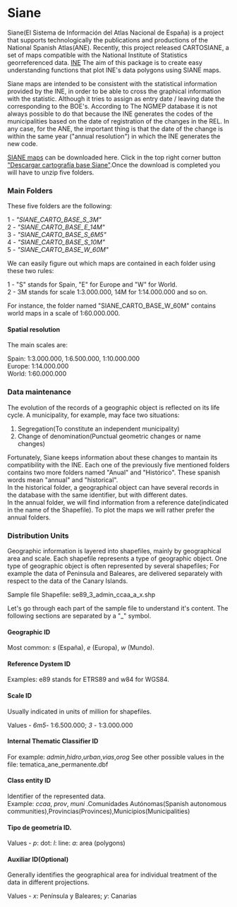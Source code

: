 # Siane

Siane(El Sistema de Información del Atlas Nacional de España) is a project that supports technologically the publications and productions of the National Spanish Atlas(ANE). Recently, this project released CARTOSIANE, a set of maps compatible with the National Institute of Statistics georreferenced data. [INE](http://www.ine.es/)
The aim of this package is to create easy understanding functions that plot INE's data polygons using SIANE maps.


Siane maps are intended to be consistent with the statistical information provided by the INE, in order to be able to cross the graphical information with the statistic. Although it tries to assign as entry date / leaving date the corresponding to the BOE's. According to The NGMEP database it is not always possible to do that because the INE generates the codes of the municipalities based on the date of registration of the changes in the REL. In any case, for the ANE, the important thing is that the date of the change is within the same year ("annual resolution") in which the INE generates the new code.


[SIANE maps](http://www.ign.es/ane/bane/) can be downloaded here. Click in the top right corner button ["Descargar cartografía base Siane"](http://centrodedescargas.cnig.es/CentroDescargas/catalogo.do?Serie=CAANE#selectedSerie).Once the download is completed you will have to unzip five folders.

### Main Folders

These five folders are the following:

1 - *"SIANE_CARTO_BASE_S_3M"*   
2 - *"SIANE_CARTO_BASE_E_14M"*  
3 - *"SIANE_CARTO_BASE_S_6M5"*  
4 - *"SIANE_CARTO_BASE_S_10M"*  
5 - *"SIANE_CARTO_BASE_W_60M"*  

We can easily figure out which maps are contained in each folder using these two rules:

1 - "S" stands for Spain, "E" for Europe and "W" for World.  
2 - 3M stands for scale 1:3.000.000, 14M for 1:14.000.000 and so on.

For instance, the folder named "SIANE_CARTO_BASE_W_60M" contains world maps in a scale of 1:60.000.000.

#### Spatial resolution

The main scales are:

Spain: 1:3.000.000, 1:6.500.000, 1:10.000.000  
Europe: 1:14.000.000  
World: 1:60.000.000



### Data maintenance

The evolution of the records of a geographic object is reflected on its life cycle. A municipality, for example, may face two situations:  

1. Segregation(To constitute an independent municipality)  
2. Change of denomination(Punctual geometric changes or name changes)

Fortunately, Siane keeps information about these changes to mantain its compatibility with the INE.
Each one of the previously five mentioned folders contains two more folders named "Anual" and "Histórico". These spanish words mean "annual" and "historical".  
In the historical folder, a geographical object can have several records in the database with the same identifier, but with different dates.  
In the annual folder, we will find information from a reference date(indicated in the name of the Shapefile). To plot the maps we will rather prefer the annual folders. 



### Distribution Units

Geographic information is layered into shapefiles, mainly by geographical area and scale. Each shapefile represents a type of geographic object. One type of geographic object is often represented by several shapefiles; For example the data of Peninsula and Baleares, are delivered separately with respect to the data of the Canary Islands.

Sample file Shapefile: se89_3_admin_ccaa_a_x.shp

Let's go through each part of the sample file to understand it's content. The following sections are separated by a "_" symbol.

#### __Geographic ID__

Most common: *s* (España), *e* (Europa), *w* (Mundo).

#### __Reference Dystem ID__

Examples: e89 stands for ETRS89 and w84 for WGS84. 

#### __Scale ID__

Usually indicated in units of million for shapefiles.  

Values - *6m5*- 1:6.500.000;  *3* - 1:3.000.000

#### __Internal Thematic Classifier ID__

For example: *admin*,*hidro*,*urban*,*vias*,*orog*
See other possible values in the file: tematica_ane_permanente.dbf


#### __Class entity ID__

Identifier of the represented data.  
Example: *ccaa*, *prov*, *muni*  .Comunidades Autónomas(Spanish autonomous communities),Provincias(Provinces),Municipios(Municipalities)


#### __Tipo de geometría ID__.

Values - *p*: dot: *l*: line: *a*: area (polygons)

#### __Auxiliar ID(Optional)__

Generally identifies the geographical area for individual treatment of the data in different projections.

Values - *x*: Península y Baleares;  *y*: Canarias


